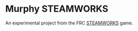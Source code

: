# Murphy STEAMWORKS

An experimental project from the FRC [STEAMWORKS](http://www.firstinspires.org/robotics/frc/game-and-season) game.

